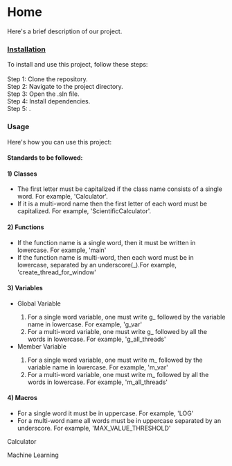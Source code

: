 # Home
Here's a brief description of our project.<br>
<h3>  <u> Installation </u> </h3>
To install and use this project, follow these steps:<br>
<br>
Step 1: Clone the repository.<br>
Step 2: Navigate to the project directory.<br>
Step 3: Open the .sln file.<br>
Step 4: Install dependencies.<br>
Step 5: .<br>
<h3>Usage</h3>
Here's how you can use this project:
<h4>Standards to be followed:</h4>
<h4>1) Classes</h4>
<ul>
  <li>The first letter must be capitalized if the class name consists of a single word. For example, 'Calculator'.</li>
  <li>If it is a multi-word name then the first letter of each word must be capitalized. For example, 'ScientificCalculator'.</li>
</ul>
<h4>2) Functions</h4>
<ul>
  <li>If the function name is a single word, then it must be written in lowercase. For example, 'main'</li>
  <li>If the function name is multi-word, then each word must be in lowercase, separated by an underscore(_).For example, 'create_thread_for_window'</li>
</ul>
<h4>3) Variables</h4>
<ul>
  <li>Global Variable</li>
  <ol>
    <li>For a single word variable, one must write g_ followed by the variable name in lowercase. For example, 'g_var'</li>
    <li>For a multi-word variable, one must write g_ followed by all the words in lowercase. For example, 'g_all_threads'</li>
  </ol>
  <li>Member Variable</li>
  <ol>
    <li>For a single word variable, one must write m_ followed by the variable name in lowercase. For example, 'm_var'</li>
    <li>For a multi-word variable, one must write m_ followed by all the words in lowercase. For example, 'm_all_threads'</li>
  </ol>
</ul>
<h4>4) Macros</h4>
<ul>
  <li>For a single word it must be in uppercase. For example, 'LOG'</li>
  <li>For a multi-word name all words must be in uppercase separated by an underscore. For example, 'MAX_VALUE_THRESHOLD' </li>
</ul>











Calculator

Machine Learning
